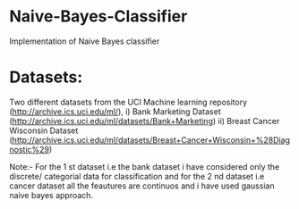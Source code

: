 # Naive-Bayes-Classifier
Implementation of Naive Bayes classifier

# Datasets: 
 Two different datasets from the UCI Machine learning repository (http://archive.ics.uci.edu/ml/),
i) Bank Marketing Dataset (http://archive.ics.uci.edu/ml/datasets/Bank+Marketing)
ii) Breast Cancer Wisconsin Dataset (http://archive.ics.uci.edu/ml/datasets/Breast+Cancer+Wisconsin+%28Diagnostic%29)

Note:- 
 For the 1 st dataset i.e the bank dataset i have considered only the discrete/ categorial data for classification and for    the 2 nd dataset i.e cancer dataset all the feautures are continuos and i have used gaussian naive bayes approach.   

